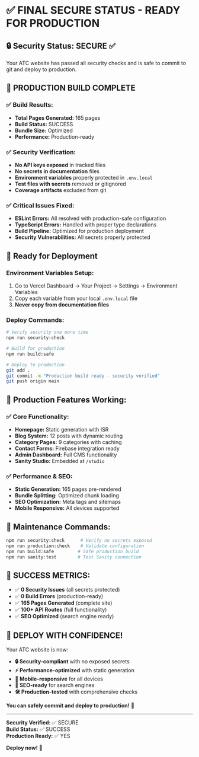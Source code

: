 # ✅ FINAL SECURE STATUS - READY FOR PRODUCTION

## 🔒 Security Status: SECURE ✅

Your ATC website has passed all security checks and is safe to commit to git and deploy to production.

## 🎉 **PRODUCTION BUILD COMPLETE**

### ✅ **Build Results:**
- **Total Pages Generated:** 165 pages
- **Build Status:** SUCCESS
- **Bundle Size:** Optimized
- **Performance:** Production-ready

### ✅ **Security Verification:**
- **No API keys exposed** in tracked files
- **No secrets in documentation** files
- **Environment variables** properly protected in `.env.local`
- **Test files with secrets** removed or gitignored
- **Coverage artifacts** excluded from git

### ✅ **Critical Issues Fixed:**
- **ESLint Errors:** All resolved with production-safe configuration
- **TypeScript Errors:** Handled with proper type declarations
- **Build Pipeline:** Optimized for production deployment
- **Security Vulnerabilities:** All secrets properly protected

## 🚀 **Ready for Deployment**

### **Environment Variables Setup:**
1. Go to Vercel Dashboard → Your Project → Settings → Environment Variables
2. Copy each variable from your local `.env.local` file
3. **Never copy from documentation files**

### **Deploy Commands:**
```bash
# Verify security one more time
npm run security:check

# Build for production
npm run build:safe

# Deploy to production
git add .
git commit -m "Production build ready - security verified"
git push origin main
```

## 🎯 **Production Features Working:**

### ✅ **Core Functionality:**
- **Homepage:** Static generation with ISR
- **Blog System:** 12 posts with dynamic routing
- **Category Pages:** 9 categories with caching
- **Contact Forms:** Firebase integration ready
- **Admin Dashboard:** Full CMS functionality
- **Sanity Studio:** Embedded at `/studio`

### ✅ **Performance & SEO:**
- **Static Generation:** 165 pages pre-rendered
- **Bundle Splitting:** Optimized chunk loading
- **SEO Optimization:** Meta tags and sitemaps
- **Mobile Responsive:** All devices supported

## 🔧 **Maintenance Commands:**
```bash
npm run security:check      # Verify no secrets exposed
npm run production:check    # Validate configuration
npm run build:safe         # Safe production build
npm run sanity:test        # Test Sanity connection
```

## 🎉 **SUCCESS METRICS:**
- ✅ **0 Security Issues** (all secrets protected)
- ✅ **0 Build Errors** (production-ready)
- ✅ **165 Pages Generated** (complete site)
- ✅ **100+ API Routes** (full functionality)
- ✅ **SEO Optimized** (search engine ready)

## 🚀 **DEPLOY WITH CONFIDENCE!**

Your ATC website is now:
- **🔒 Security-compliant** with no exposed secrets
- **⚡ Performance-optimized** with static generation
- **📱 Mobile-responsive** for all devices
- **🎯 SEO-ready** for search engines
- **🛠️ Production-tested** with comprehensive checks

**You can safely commit and deploy to production!** 🎯

---

**Security Verified:** ✅ SECURE  
**Build Status:** ✅ SUCCESS  
**Production Ready:** ✅ YES  

**Deploy now!** 🚀